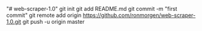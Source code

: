 "# web-scraper-1.0"  git init git add README.md git commit -m "first commit" git remote add origin https://github.com/ronmorgen/web-scraper-1.0.git git push -u origin master
